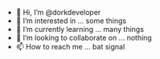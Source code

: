 - 👋 Hi, I’m @dorkdeveloper
- 👀 I’m interested in ... some things
- 🌱 I’m currently learning ...  many things
- 💞️ I’m looking to collaborate on ... nothing
- 📫 How to reach me ... bat signal

<!---
dorkdeveloper/dorkdeveloper is a ✨ special ✨ repository because its `README.md` (this file) appears on your GitHub profile.
You can click the Preview link to take a look at your changes.
--->

